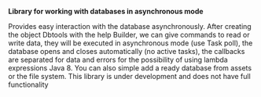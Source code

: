 **Library for working with databases in asynchronous mode**

Provides easy interaction with the database asynchronously.
After creating the object Dbtools with the help Builder,
we can give commands to read or write data,
they will be executed in asynchronous mode (use Task poll),
the database opens and closes automatically (no active tasks),
the callbacks are separated for data and errors for the possibility
of using lambda expressions Java 8.
You can also simple add a ready database from assets or the file system.
This library is under development and does not have full functionality